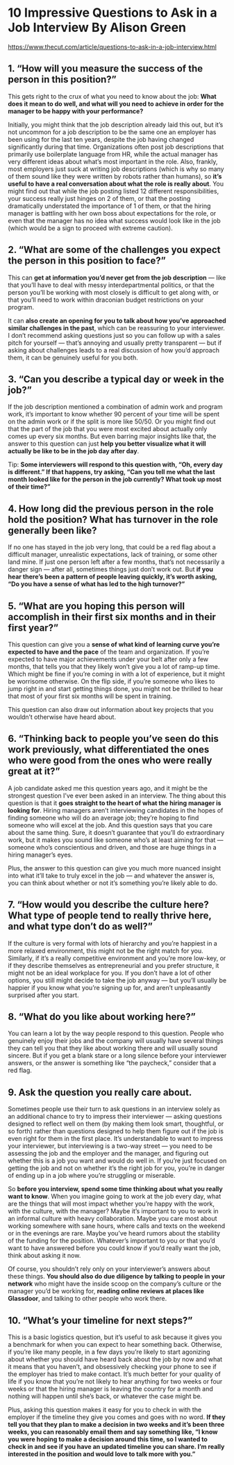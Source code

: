 # 10 Impressive Questions to Ask in a Job Interview By Alison Green

https://www.thecut.com/article/questions-to-ask-in-a-job-interview.html

## 1. “How will you measure the success of the person in this position?”

This gets right to the crux of what you need to know about the job: **What does
it mean to do well, and what will you need to achieve in order for the manager
to be happy with your performance?**

Initially, you might think that the job description already laid this out, but
it’s not uncommon for a job description to be the same one an employer has been
using for the last ten years, despite the job having changed significantly
during that time. Organizations often post job descriptions that primarily use
boilerplate language from HR, while the actual manager has very different ideas
about what’s most important in the role. Also, frankly, most employers just
suck at writing job descriptions (which is why so many of them sound like they
were written by robots rather than humans), so **it’s useful to have a real
conversation about what the role is really about**. You might find out that
while the job posting listed 12 different responsibilities, your success really
just hinges on 2 of them, or that the posting dramatically understated the
importance of 1 of them, or that the hiring manager is battling with her own
boss about expectations for the role, or even that the manager has no idea what
success would look like in the job (which would be a sign to proceed with
extreme caution).

## 2. “What are some of the challenges you expect the person in this position to face?”

This can **get at information you’d never get from the job description** — like
that you’ll have to deal with messy interdepartmental politics, or that the
person you’ll be working with most closely is difficult to get along with, or
that you’ll need to work within draconian budget restrictions on your program.

It can **also create an opening for you to talk about how you’ve approached
similar challenges in the past**, which can be reassuring to your interviewer.
I don’t recommend asking questions just so you can follow up with a sales pitch
for yourself — that’s annoying and usually pretty transparent — but if asking
about challenges leads to a real discussion of how you’d approach them, it can
be genuinely useful for you both.

## 3. “Can you describe a typical day or week in the job?”

If the job description mentioned a combination of admin work and program work,
it’s important to know whether 90 percent of your time will be spent on the
admin work or if the split is more like 50/50. Or you might find out that the
part of the job that you were most excited about actually only comes up every
six months. But even barring major insights like that, the answer to this
question can just **help you better visualize what it will actually be like to
be in the job day after day**.

Tip: **Some interviewers will respond to this question with, “Oh, every day is
different.” If that happens, try asking, “Can you tell me what the last month
looked like for the person in the job currently? What took up most of their
time?”**

## 4. How long did the previous person in the role hold the position? What has turnover in the role generally been like?

If no one has stayed in the job very long, that could be a red flag about a
difficult manager, unrealistic expectations, lack of training, or some other
land mine. If just one person left after a few months, that’s not necessarily a
danger sign — after all, sometimes things just don’t work out. But **if you
hear there’s been a pattern of people leaving quickly, it’s worth asking, “Do
you have a sense of what has led to the high turnover?”**

## 5. “What are you hoping this person will accomplish in their first six months and in their first year?”

This question can give you a **sense of what kind of learning curve you’re
expected to have and the pace** of the team and organization. If you’re
expected to have major achievements under your belt after only a few months,
that tells you that they likely won’t give you a lot of ramp-up time. Which
might be fine if you’re coming in with a lot of experience, but it might be
worrisome otherwise. On the flip side, if you’re someone who likes to jump
right in and start getting things done, you might not be thrilled to hear that
most of your first six months will be spent in training.

This question can also draw out information about key projects that you
wouldn’t otherwise have heard about.

## 6. “Thinking back to people you’ve seen do this work previously, what differentiated the ones who were good from the ones who were really great at it?”

A job candidate asked me this question years ago, and it might be the strongest
question I’ve ever been asked in an interview. The thing about this question is
that it **goes straight to the heart of what the hiring manager is looking
for**.  Hiring managers aren’t interviewing candidates in the hopes of finding
someone who will do an average job; they’re hoping to find someone who will
excel at the job. And this question says that you care about the same thing.
Sure, it doesn’t guarantee that you’ll do extraordinary work, but it makes you
sound like someone who’s at least aiming for that — someone who’s conscientious
and driven, and those are huge things in a hiring manager’s eyes.

Plus, the answer to this question can give you much more nuanced insight into
what it’ll take to truly excel in the job — and whatever the answer is, you can
think about whether or not it’s something you’re likely able to do.

## 7. “How would you describe the culture here? What type of people tend to really thrive here, and what type don’t do as well?”

If the culture is very formal with lots of hierarchy and you’re happiest in a
more relaxed environment, this might not be the right match for you.
Similarly, if it’s a really competitive environment and you’re more low-key, or
if they describe themselves as entrepreneurial and you prefer structure, it
might not be an ideal workplace for you. If you don’t have a lot of other
options, you still might decide to take the job anyway — but you’ll usually be
happier if you know what you’re signing up for, and aren’t unpleasantly
surprised after you start.

## 8. “What do you like about working here?”

You can learn a lot by the way people respond to this question. People who
genuinely enjoy their jobs and the company will usually have several things
they can tell you that they like about working there and will usually sound
sincere. But if you get a blank stare or a long silence before your interviewer
answers, or the answer is something like “the paycheck,” consider that a red
flag.

## 9. Ask the question you really care about.

Sometimes people use their turn to ask questions in an interview solely as an
additional chance to try to impress their interviewer — asking questions
designed to reflect well on them (by making them look smart, thoughtful, or so
forth) rather than questions designed to help them figure out if the job is
even right for them in the first place. It’s understandable to want to impress
your interviewer, but interviewing is a two-way street — you need to be
assessing the job and the employer and the manager, and figuring out whether
this is a job you want and would do well in. If you’re just focused on getting
the job and not on whether it’s the right job for you, you’re in danger of
ending up in a job where you’re struggling or miserable.

So **before you interview, spend some time thinking about what you really want
to know**. When you imagine going to work at the job every day, what are the
things that will most impact whether you’re happy with the work, with the
culture, with the manager? Maybe it’s important to you to work in an informal
culture with heavy collaboration. Maybe you care most about working somewhere
with sane hours, where calls and texts on the weekend or in the evenings are
rare. Maybe you’ve heard rumors about the stability of the funding for the
position.  Whatever’s important to you or that you’d want to have answered
before you could know if you’d really want the job, think about asking it now.

Of course, you shouldn’t rely only on your interviewer’s answers about these
things. **You should also do due diligence by talking to people in your
network** who might have the inside scoop on the company’s culture or the
manager you’d be working for, **reading online reviews at places like
Glassdoor**, and talking to other people who work there.

## 10. “What’s your timeline for next steps?”

This is a basic logistics question, but it’s useful to ask because it gives you
a benchmark for when you can expect to hear something back. Otherwise, if
you’re like many people, in a few days you’re likely to start agonizing about
whether you should have heard back about the job by now and what it means that
you haven’t, and obsessively checking your phone to see if the employer has
tried to make contact. It’s much better for your quality of life if you know
that you’re not likely to hear anything for two weeks or four weeks or that the
hiring manager is leaving the country for a month and nothing will happen until
she’s back, or whatever the case might be.

Plus, asking this question makes it easy for you to check in with the employer
if the timeline they give you comes and goes with no word. **If they tell you
that they plan to make a decision in two weeks and it’s been three weeks, you
can reasonably email them and say something like, “I know you were hoping to
make a decision around this time, so I wanted to check in and see if you have
an updated timeline you can share. I’m really interested in the position and
would love to talk more with you.”**

